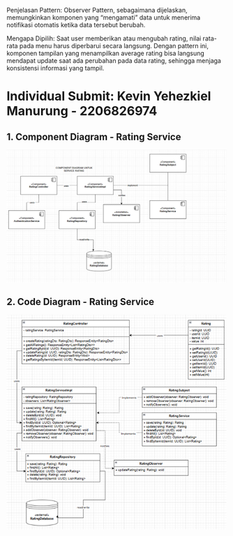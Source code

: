 Penjelasan Pattern:
Observer Pattern, sebagaimana dijelaskan, memungkinkan komponen yang “mengamati” data untuk menerima notifikasi otomatis ketika data tersebut berubah.

Mengapa Dipilih:
Saat user memberikan atau mengubah rating, nilai rata-rata pada menu harus diperbarui secara langsung. Dengan pattern ini, komponen tampilan yang menampilkan average rating bisa langsung mendapat update saat ada perubahan pada data rating, sehingga menjaga konsistensi informasi yang tampil.

# Individual Submit: Kevin Yehezkiel Manurung - 2206826974
## 1. Component Diagram - Rating Service
![Component Diagram](image/rizzerve-a17-rating-service-component-diagram.png)

## 2. Code Diagram - Rating Service
![Component Diagram](image/rizzerve-a17-rating-service-code-diagram.png)